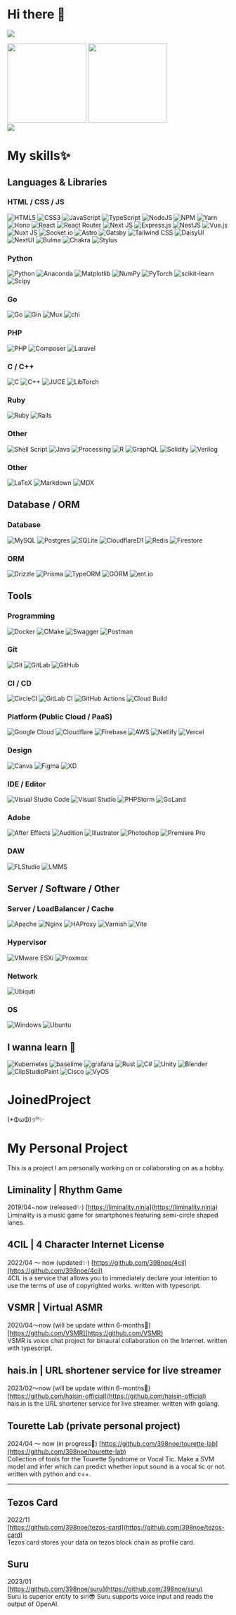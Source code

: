 # Hi there 👋

![](https://github-profile-summary-cards.vercel.app/api/cards/profile-details?username=398noe&theme=github_dark)

<div>
  <img height="180px" src="https://github-readme-stats.vercel.app/api/top-langs/?username=398noe&theme=github_dark&hide_border=false&include_all_commits=true&count_private=true&layout=compact"/>
  <img height="180px" src="https://github-readme-stats.vercel.app/api?username=398noe&theme=github_dark&hide_border=false&include_all_commits=true&count_private=true&rank_icon=github"/>
</div>

<img src="https://github-profile-trophy.vercel.app/?username=398noe&rank=-C,-B&theme=discord&no-bg=true&margin-w=15"/>

# My skills✨

## Languages & Libraries
### HTML / CSS / JS
![HTML5](https://img.shields.io/badge/html5-%23E34F26.svg?style=for-the-badge&logo=html5&logoColor=white)
![CSS3](https://img.shields.io/badge/css3-%231572B6.svg?style=for-the-badge&logo=css3&logoColor=white)
![JavaScript](https://img.shields.io/badge/javascript-%23323330.svg?style=for-the-badge&logo=javascript&logoColor=%23F7DF1E)
![TypeScript](https://img.shields.io/badge/typescript-%23007ACC.svg?style=for-the-badge&logo=typescript&logoColor=white)
![NodeJS](https://img.shields.io/badge/node.js-6DA55F?style=for-the-badge&logo=node.js&logoColor=white)
![NPM](https://img.shields.io/badge/NPM-%23CB3837.svg?style=for-the-badge&logo=npm&logoColor=white)
![Yarn](https://img.shields.io/badge/yarn-%232C8EBB.svg?style=for-the-badge&logo=yarn&logoColor=white)
![Hono](https://img.shields.io/badge/hono-%23e36002.svg?style=for-the-badge&logo=hono&logoColor=ffffff)
![React](https://img.shields.io/badge/react-%2320232a.svg?style=for-the-badge&logo=react&logoColor=%2361DAFB)
![React Router](https://img.shields.io/badge/React_Router-CA4245?style=for-the-badge&logo=react-router&logoColor=white)
![Next JS](https://img.shields.io/badge/Next-black?style=for-the-badge&logo=next.js&logoColor=white)
![Express.js](https://img.shields.io/badge/express.js-%23404d59.svg?style=for-the-badge&logo=express&logoColor=%2361DAFB)
![NestJS](https://img.shields.io/badge/nestjs-%23E0234E.svg?style=for-the-badge&logo=nestjs&logoColor=white)
![Vue.js](https://img.shields.io/badge/vue.js-%2335495e.svg?style=for-the-badge&logo=vuedotjs&logoColor=%234FC08D)
![Nuxt JS](https://img.shields.io/badge/Nuxt-002E3B?style=for-the-badge&logo=nuxt.js&logoColor=#00DC82)
![Socket.io](https://img.shields.io/badge/Socket.io-black?style=for-the-badge&logo=socket.io&badgeColor=010101)
![Astro](https://img.shields.io/badge/astro-%232C2052.svg?style=for-the-badge&logo=astro&logoColor=white)
![Gatsby](https://img.shields.io/badge/Gatsby-%23663399.svg?style=for-the-badge&logo=gatsby&logoColor=white)
![Tailwind CSS](https://img.shields.io/badge/tailwindcss-%2338B2AC.svg?style=for-the-badge&logo=tailwind-css&logoColor=white)
![DaisyUI](https://img.shields.io/badge/daisyui-5A0EF8?style=for-the-badge&logo=daisyui&logoColor=white)
![NextUI](https://img.shields.io/badge/nextui-000000?style=for-the-badge&logo=nextui&logoColor=white)
![Bulma](https://img.shields.io/badge/bulma-00D0B1?style=for-the-badge&logo=bulma&logoColor=white)
![Chakra](https://img.shields.io/badge/chakra-%234ED1C5.svg?style=for-the-badge&logo=chakraui&logoColor=white)
![Stylus](https://img.shields.io/badge/stylus-%23ff6347.svg?style=for-the-badge&logo=stylus&logoColor=white)

### Python
![Python](https://img.shields.io/badge/python-3670A0?style=for-the-badge&logo=python&logoColor=ffdd54)
![Anaconda](https://img.shields.io/badge/Anaconda-%2344A833.svg?style=for-the-badge&logo=anaconda&logoColor=white)
![Matplotlib](https://img.shields.io/badge/Matplotlib-%23ffffff.svg?style=for-the-badge&logo=Matplotlib&logoColor=black)
![NumPy](https://img.shields.io/badge/numpy-%23013243.svg?style=for-the-badge&logo=numpy&logoColor=white)
![PyTorch](https://img.shields.io/badge/PyTorch-%23EE4C2C.svg?style=for-the-badge&logo=PyTorch&logoColor=white)
![scikit-learn](https://img.shields.io/badge/scikit--learn-%23F7931E.svg?style=for-the-badge&logo=scikit-learn&logoColor=white)
![Scipy](https://img.shields.io/badge/SciPy-%230C55A5.svg?style=for-the-badge&logo=scipy&logoColor=%white)

### Go
![Go](https://img.shields.io/badge/go-%2300ADD8.svg?style=for-the-badge&logo=go&logoColor=white)
![Gin](https://img.shields.io/badge/Gin-%23008ECF.svg?style=for-the-badge&logo=gin&logoColor=white)
![Mux](https://img.shields.io/badge/Mux-%23000000.svg?style=for-the-badge)
![chi](https://img.shields.io/badge/chi-%23000000.svg?style=for-the-badge)

### PHP
![PHP](https://img.shields.io/badge/php-%23777BB4.svg?style=for-the-badge&logo=php&logoColor=white)
![Composer](https://img.shields.io/badge/Composer-%23885630.svg?style=for-the-badge&logo=composer&logoColor=white)
![Laravel](https://img.shields.io/badge/laravel-%23FF2D20.svg?style=for-the-badge&logo=laravel&logoColor=white)

### C / C++
![C](https://img.shields.io/badge/c-%2300599C.svg?style=for-the-badge&logo=c&logoColor=white)
![C++](https://img.shields.io/badge/c++-%2300599C.svg?style=for-the-badge&logo=c%2B%2B&logoColor=white)
![JUCE](https://img.shields.io/badge/juce-%238DC63F.svg?style=for-the-badge&logo=juce&logoColor=white)
![LibTorch](https://img.shields.io/badge/LibTorch-%23EE4C2C.svg?style=for-the-badge&logo=PyTorch&logoColor=white)

### Ruby
![Ruby](https://img.shields.io/badge/ruby-%23CC342D.svg?style=for-the-badge&logo=ruby&logoColor=white)
![Rails](https://img.shields.io/badge/rails-%23CC0000.svg?style=for-the-badge&logo=ruby-on-rails&logoColor=white)

### Other
![Shell Script](https://img.shields.io/badge/shell_script-%23121011.svg?style=for-the-badge&logo=gnu-bash&logoColor=white)
![Java](https://img.shields.io/badge/java-%23ED8B00.svg?style=for-the-badge&logo=openjdk&logoColor=white)
![Processing](https://img.shields.io/badge/processing-%23006699.svg?style=for-the-badge&logo=processingfoundation&logoColor=white)
![R](https://img.shields.io/badge/r-%23276DC3.svg?style=for-the-badge&logo=r&logoColor=white)
![GraphQL](https://img.shields.io/badge/-GraphQL-E10098?style=for-the-badge&logo=graphql&logoColor=white)
![Solidity](https://img.shields.io/badge/Solidity-%23363636.svg?style=for-the-badge&logo=solidity&logoColor=white)
![Verilog](https://img.shields.io/badge/Verilog-%2346A5E1.svg?style=for-the-badge)

### Other
![LaTeX](https://img.shields.io/badge/latex-%23008080.svg?style=for-the-badge&logo=latex&logoColor=white)
![Markdown](https://img.shields.io/badge/markdown-%23000000.svg?style=for-the-badge&logo=markdown&logoColor=white)
![MDX](https://img.shields.io/badge/MDX-%23F9AC00.svg?style=for-the-badge&logo=mdx&logoColor=white)

## Database / ORM
### Database
![MySQL](https://img.shields.io/badge/mysql-4479A1.svg?style=for-the-badge&logo=mysql&logoColor=white)
![Postgres](https://img.shields.io/badge/postgres-%23316192.svg?style=for-the-badge&logo=postgresql&logoColor=white)
![SQLite](https://img.shields.io/badge/sqlite-%2307405e.svg?style=for-the-badge&logo=sqlite&logoColor=white)
![CloudflareD1](https://img.shields.io/badge/D1-%23F38020.svg?style=for-the-badge&logo=Cloudflare&logoColor=white)
![Redis](https://img.shields.io/badge/redis-%23DD0031.svg?style=for-the-badge&logo=redis&logoColor=white)
![Firestore](https://img.shields.io/badge/firestore-%23039BE5.svg?style=for-the-badge&logo=firebase)

### ORM
![Drizzle](https://img.shields.io/badge/Drizzle-%23c5f74f?style=for-the-badge&logo=Drizzle&logoColor=black)
![Prisma](https://img.shields.io/badge/Prisma-3982CE?style=for-the-badge&logo=Prisma&logoColor=white)
![TypeORM](https://img.shields.io/badge/TypeORM-%23FE0803?style=for-the-badge&logo=TypeORM&logoColor=white)
![GORM](https://img.shields.io/badge/GORM-%2300ACD7?style=for-the-badge)
![ent.io](https://img.shields.io/badge/ent-%23000000?style=for-the-badge)

## Tools
### Programming
![Docker](https://img.shields.io/badge/docker-%230db7ed.svg?style=for-the-badge&logo=docker&logoColor=white)
![CMake](https://img.shields.io/badge/CMake-%23008FBA.svg?style=for-the-badge&logo=cmake&logoColor=white)
![Swagger](https://img.shields.io/badge/-Swagger-%23Clojure?style=for-the-badge&logo=swagger&logoColor=white)
![Postman](https://img.shields.io/badge/Postman-FF6C37?style=for-the-badge&logo=postman&logoColor=white)

### Git
![Git](https://img.shields.io/badge/git-%23F05033.svg?style=for-the-badge&logo=git&logoColor=white)
![GitLab](https://img.shields.io/badge/gitlab-%23181717.svg?style=for-the-badge&logo=gitlab&logoColor=white)
![GitHub](https://img.shields.io/badge/github-%23121011.svg?style=for-the-badge&logo=github&logoColor=white)

### CI / CD
![CircleCI](https://img.shields.io/badge/circleci-%23161616.svg?style=for-the-badge&logo=circleci&logoColor=white)
![GitLab CI](https://img.shields.io/badge/gitlab%20CI-%23181717.svg?style=for-the-badge&logo=gitlab&logoColor=white)
![GitHub Actions](https://img.shields.io/badge/github%20actions-%232671E5.svg?style=for-the-badge&logo=githubactions&logoColor=white)
![Cloud Build](https://img.shields.io/badge/Cloud%20Build-4285F4?style=for-the-badge&logo=google-cloud&logoColor=white)

### Platform (Public Cloud / PaaS)
![Google Cloud](https://img.shields.io/badge/GoogleCloud-%234285F4.svg?style=for-the-badge&logo=google-cloud&logoColor=white)
![Cloudflare](https://img.shields.io/badge/Cloudflare-F38020?style=for-the-badge&logo=Cloudflare&logoColor=white)
![Firebase](https://img.shields.io/badge/firebase-%23039BE5.svg?style=for-the-badge&logo=firebase)
![AWS](https://img.shields.io/badge/AWS-%23FF9900.svg?style=for-the-badge&logo=amazon-aws&logoColor=white)
![Netlify](https://img.shields.io/badge/netlify-%23000000.svg?style=for-the-badge&logo=netlify&logoColor=#00C7B7)
![Vercel](https://img.shields.io/badge/vercel-%23000000.svg?style=for-the-badge&logo=vercel&logoColor=white)

### Design
![Canva](https://img.shields.io/badge/Canva-%2300C4CC.svg?style=for-the-badge&logo=Canva&logoColor=white)
![Figma](https://img.shields.io/badge/figma-%23F24E1E.svg?style=for-the-badge&logo=figma&logoColor=white)
![XD](https://img.shields.io/badge/XD-470137?style=for-the-badge&logo=Adobe%20XD&logoColor=#FF61F6)

### IDE / Editor
![Visual Studio Code](https://img.shields.io/badge/Visual%20Studio%20Code-007ACC?style=for-the-badge&logo=visual-studio-code&logoColor=white)
![Visual Studio](https://img.shields.io/badge/Visual%20Studio-%235C2D91?style=for-the-badge&logo=visual-studio&logoColor=white)
![PHPStorm](https://img.shields.io/badge/PHPStorm-%23000000?style=for-the-badge&logo=phpstorm&logoColor=white)
![GoLand](https://img.shields.io/badge/GoLand-%23000000?style=for-the-badge&logo=goland&logoColor=white)

### Adobe
![After Effects](https://img.shields.io/badge/After%20Effects-9999FF.svg?style=for-the-badge&logo=Adobe%20After%20Effects&logoColor=white)
![Audition](https://img.shields.io/badge/Audition-9999FF.svg?style=for-the-badge&logo=Adobe%20Audition&logoColor=white)
![Illustrator](https://img.shields.io/badge/illustrator-%23FF9A00.svg?style=for-the-badge&logo=adobe%20illustrator&logoColor=white)
![Photoshop](https://img.shields.io/badge/photoshop-%2331A8FF.svg?style=for-the-badge&logo=adobe%20photoshop&logoColor=white)
![Premiere Pro](https://img.shields.io/badge/Premiere%20Pro-9999FF.svg?style=for-the-badge&logo=Adobe%20Premiere%20Pro&logoColor=white)

### DAW
![FLStudio](https://img.shields.io/badge/FLStudio-%23ff7632?style=for-the-badge)
![LMMS](https://img.shields.io/badge/LMMS-%2310B146?style=for-the-badge&logo=LMMS&logoColor=white)

## Server / Software / Other
### Server / LoadBalancer / Cache
![Apache](https://img.shields.io/badge/apache-%23D42029.svg?style=for-the-badge&logo=apache&logoColor=white)
![Nginx](https://img.shields.io/badge/nginx-%23009639.svg?style=for-the-badge&logo=nginx&logoColor=white)
![HAProxy](https://img.shields.io/badge/HAProxy-%230f99d1.svg?style=for-the-badge)
![Varnish](https://img.shields.io/badge/Varnish-%23D4A121.svg?style=for-the-badge)
![Vite](https://img.shields.io/badge/vite-%23646CFF.svg?style=for-the-badge&logo=vite&logoColor=white)

### Hypervisor
![VMware ESXi](https://img.shields.io/badge/VMware%20ESXi-607078?style=for-the-badge&logo=VMware&logoColor=white)
![Proxmox](https://img.shields.io/badge/Proxmox-4D4D4D?style=for-the-badge&logo=Proxmox&logoColor=white)

### Network
![Ubiquti](https://img.shields.io/badge/ubiquiti-%230559C9.svg?style=for-the-badge&logo=ubiquiti&logoColor=white)

### OS
![Windows](https://img.shields.io/badge/Windows-0078D6?style=for-the-badge)
![Ubuntu](https://img.shields.io/badge/Ubuntu-E95420?style=for-the-badge&logo=ubuntu&logoColor=white)


## I wanna learn 📖
![Kubernetes](https://img.shields.io/badge/kubernetes-%23326ce5.svg?style=for-the-badge&logo=kubernetes&logoColor=white)
![baselime](https://img.shields.io/badge/baselime-%23a7ea54.svg?style=for-the-badge)
![grafana](https://img.shields.io/badge/grafana-%23F46800.svg?style=for-the-badge&logo=grafana&logoColor=white)
![Rust](https://img.shields.io/badge/rust-%23000000.svg?style=for-the-badge&logo=rust&logoColor=#000000)
![C#](https://img.shields.io/badge/C%23-%23512BD4.svg?style=for-the-badge)
![Unity](https://img.shields.io/badge/unity-%23000000.svg?style=for-the-badge&logo=unity&logoColor=white)
![Blender](https://img.shields.io/badge/blender-%23F5792A.svg?style=for-the-badge&logo=blender&logoColor=white)
![ClipStudioPaint](https://img.shields.io/badge/ClipStudioPaint-%23000000.svg?style=for-the-badge&logo=clipstudiopaint&logoColor=white)
![Cisco](https://img.shields.io/badge/Cisco-%230077B5.svg?style=for-the-badge&logo=Cisco&logoColor=white)
![VyOS](https://img.shields.io/badge/VyOS-%234169E1.svg?style=for-the-badge&logo=vyos&logoColor=white)


# JoinedProject
<!--I have joined in several projects. However I am looking for work. It's time to do something new.-->
(*ΦωΦ)੭⁾⁾✨

# My Personal Project

This is a project I am personally working on or collaborating on as a hobby.

## Liminality | Rhythm Game

2019/04~now (released✨)
[https://liminality.ninja](https://liminality.ninja)  
Liminality is a music game for smartphones featuring semi-circle shaped lanes.

## 4CIL | 4 Character Internet License

2022/04 ～ now (updated✨)
[https://github.com/398noe/4cil](https://github.com/398noe/4cil)  
4CIL is a service that allows you to immediately declare your intention to use the terms of use of copyrighted works. written with typescript.

## VSMR | Virtual ASMR

2020/04〜now (will be update within 6-months👀)
[https://github.com/VSMR](https://github.com/VSMR)  
VSMR is voice chat project for binaural collaboration on the Internet. written with typescript.

## hais.in | URL shortener service for live streamer

2023/02〜now (will be update within 6-months👀)
[https://github.com/haisin-official](https://github.com/haisin-official)  
hais.in is the URL shortener service for live streamer. written with golang.

## Tourette Lab (private personal project)

2024/04 ～ now (in progress👀)
[https://github.com/398noe/tourette-lab](https://github.com/398noe/tourette-lab)  
Collection of tools for the Tourette Syndrome or Vocal Tic.
Make a SVM model and infer which can predict whether input sound is a vocal tic or not. written with python and c++.

---

## Tezos Card

2022/11  
[https://github.com/398noe/tezos-card](https://github.com/398noe/tezos-card)  
Tezos card stores your data on tezos block chain as profile card.

## Suru

2023/01  
[https://github.com/398noe/suru](https://github.com/398noe/suru)  
Suru is superior entity to siri😎 Suru supports voice input and reads the output of OpenAI.

<!--
**398noe/398noe** is a ✨ _special_ ✨ repository because its `README.md` (this file) appears on your GitHub profile.

Here are some ideas to get you started:

- 🔭 I’m currently working on ...
- 🌱 I’m currently learning ...
- 👯 I’m looking to collaborate on ...
- 🤔 I’m looking for help with ...
- 💬 Ask me about ...
- 📫 How to reach me: ...
- 😄 Pronouns: ...
- ⚡ Fun fact: ...
-->
